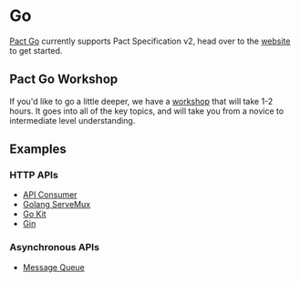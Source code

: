 # Go

[Pact Go](https://github.com/pact-foundation/pact-go/) currently supports Pact Specification v2, head over to the [website](https://github.com/pact-foundation/pact-go/) to get started.

## Pact Go Workshop

If you'd like to go a little deeper, we have a [workshop](https://github.com/pact-foundation/pact-workshop-go) that will take 1-2 hours. It goes into all of the key topics, and will take you from a novice to intermediate level understanding.

## Examples

### HTTP APIs

* [API Consumer](https://github.com/pact-foundation/pact-go/tree/master/examples/)
* [Golang ServeMux](https://github.com/pact-foundation/pact-go/tree/master/examples/mux)
* [Go Kit](https://github.com/pact-foundation/pact-go/tree/master/examples/go-kit)
* [Gin](https://github.com/pact-foundation/pact-go/tree/master/examples/gin)

### Asynchronous APIs

* [Message Queue](https://github.com/pact-foundation/pact-go/tree/master/examples/messages)

